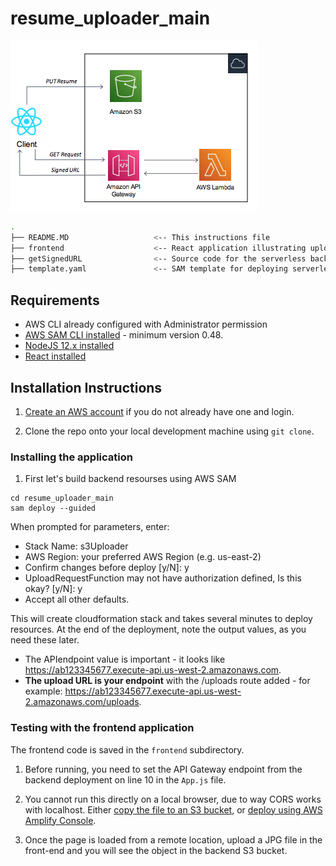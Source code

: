 # resume_uploader_main

![GitHub Logo](architecture.png)

```bash
.
├── README.MD                   <-- This instructions file
├── frontend                    <-- React application illustrating upload pdf files
├── getSignedURL                <-- Source code for the serverless backend
├── template.yaml               <-- SAM template for deploying serverless resourses
```
## Requirements

* AWS CLI already configured with Administrator permission
* [AWS SAM CLI installed](https://docs.aws.amazon.com/serverless-application-model/latest/developerguide/serverless-sam-cli-install.html) - minimum version 0.48.
* [NodeJS 12.x installed](https://nodejs.org/en/download/)
* [React installed](https://www.youtube.com/watch?v=00kXjx9k3Os)


## Installation Instructions

1. [Create an AWS account](https://portal.aws.amazon.com/gp/aws/developer/registration/index.html) if you do not already have one and login.

2. Clone the repo onto your local development machine using `git clone`.

### Installing the application

1. First let's build backend resourses using AWS SAM

```
cd resume_uploader_main
sam deploy --guided
```

When prompted for parameters, enter:
- Stack Name: s3Uploader
- AWS Region: your preferred AWS Region (e.g. us-east-2)
- Confirm changes before deploy [y/N]: y
- UploadRequestFunction may not have authorization defined, Is this okay? [y/N]: y
- Accept all other defaults.

This will create cloudformation stack and takes several minutes to deploy resources. At the end of the deployment, note the output values, as you need these later.

- The APIendpoint value is important - it looks like https://ab123345677.execute-api.us-west-2.amazonaws.com.
- **The upload URL is your endpoint** with the /uploads route added - for example: https://ab123345677.execute-api.us-west-2.amazonaws.com/uploads.

### Testing with the frontend application

The frontend code is saved in the `frontend` subdirectory. 

1. Before running, you need to set the API Gateway endpoint from the backend deployment on line 10 in the `App.js` file.

2. You cannot run this directly on a local browser, due to way CORS works with localhost. Either [copy the file to an S3 bucket](https://docs.aws.amazon.com/AmazonS3/latest/user-guide/upload-objects.html), or [deploy using AWS Amplify Console](https://aws.amazon.com/amplify/console/).

3. Once the page is loaded from a remote location, upload a JPG file in the front-end and you will see the object in the backend S3 bucket.

